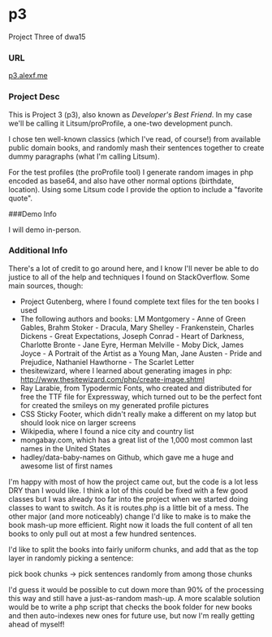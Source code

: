 # p3

Project Three of dwa15

### URL

[p3.alexf.me](http://p3.alexf.me/)

### Project Desc

This is Project 3 (p3), also known as *Developer's Best Friend*. In my case we'll be calling it Litsum/proProfile, a one-two development punch.

I chose ten well-known classics (which I've read, of course!) from available public domain books, and randomly mash their sentences together to create dummy paragraphs (what I'm calling Litsum).

For the test profiles (the proProfile tool) I generate random images in php encoded as base64, and also have other normal options (birthdate, location). Using some Litsum code I provide the option to include a "favorite quote".

###Demo Info

I will demo in-person.

### Additional Info

There's a lot of credit to go around here, and I know I'll never be able to do justice to all of the help and techniques I found on StackOverflow. Some main sources, though:

- Project Gutenberg, where I found complete text files for the ten books I used
- The following authors and books: LM Montgomery - Anne of Green Gables, Brahm Stoker - Dracula, Mary Shelley - Frankenstein, Charles Dickens - Great Expectations, Joseph Conrad - Heart of Darkness, Charlotte Bronte - Jane Eyre, Herman Melville - Moby Dick, James Joyce - A Portrait of the Artist as a Young Man, Jane Austen - Pride and Prejudice, Nathaniel Hawthorne - The Scarlet Letter
- thesitewizard, where I learned about generating images in php: http://www.thesitewizard.com/php/create-image.shtml
- Ray Larabie, from Typodermic Fonts, who created and distributed for free the TTF file for Expressway, which turned out to be the perfect font for created the smileys on my generated profile pictures
- CSS Sticky Footer, which didn't really make a different on my latop but should look nice on larger screens
- Wikipedia, where I found a nice city and country list
- mongabay.com, which has a great list of the 1,000 most common last names in the United States
- hadley/data-baby-names on Github, which gave me a huge and awesome list of first names

I'm happy with most of how the project came out, but the code is a lot less DRY than I would like. I think a lot of this could be fixed with a few good classes but I was already too far into the project when we started doing classes to want to switch. As it is routes.php is a little bit of a mess. The other major (and more noticeably) change I'd like to make is to make the book mash-up more efficient. Right now it loads the full content of all ten books to only pull out at most a few hundred sentences.

I'd like to split the books into fairly uniform chunks, and add that as the top layer in randomly picking a sentence:

pick book chunks -> pick sentences randomly from among those chunks

I'd guess it would be possible to cut down more than 90% of the processing this way and still have a just-as-random mash-up. A more scalable solution would be to write a php script that checks the book folder for new books and then auto-indexes new ones for future use, but now I'm really getting ahead of myself!